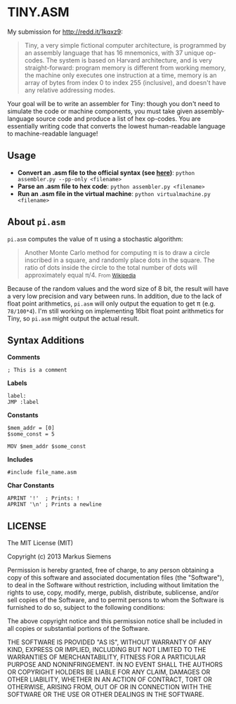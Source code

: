 # TINY.ASM

My submission for http://redd.it/1kqxz9:

> Tiny, a very simple fictional computer architecture, is programmed by an assembly language that has 16 mnemonics, with 37 unique op-codes. The system is based on Harvard architecture, and is very straight-forward: program memory is different from working memory, the machine only executes one instruction at a time, memory is an array of bytes from index 0 to index 255 (inclusive), and doesn't have any relative addressing modes.
>
Your goal will be to write an assembler for Tiny: though you don't need to simulate the code or machine components, you must take given assembly-language source code and produce a list of hex op-codes. You are essentially writing code that converts the lowest human-readable language to machine-readable language!

## Usage
- **Convert an .asm file to the official syntax (see [here](http://redd.it/1kqxz9))**: `python assembler.py --pp-only <filename>`
- **Parse an .asm file to hex code**: `python assembler.py <filename>`
- **Run an .asm file in the virtual machine**: `python virtualmachine.py <filename>`

## About `pi.asm`

`pi.asm` computes the value of π using a stochastic algorithm:

> Another Monte Carlo method for computing π is to draw a circle inscribed in a square, and randomly place dots in the square. The ratio of dots inside the circle to the total number of dots will approximately equal π/4. <small>From [Wikipedia](http://en.wikipedia.org/wiki/Pi#Geometry_and_trigonometry)</small>

Because of the random values and the word size of 8 bit, the result will have a very low precision and vary between runs. In addition, due to the lack of float point arithmetics, `pi.asm` will only output the equation to get π (e.g. `78/100*4`). I'm still working on implementing 16bit float point arithmetics for Tiny, so `pi.asm` might output the actual result.

## Syntax Additions
**Comments**

    ; This is a comment

**Labels**

    label:
    JMP :label

**Constants**

    $mem_addr = [0]
    $some_const = 5

    MOV $mem_addr $some_const

**Includes**

    #include file_name.asm

**Char Constants**

    APRINT '!'  ; Prints: !
    APRINT '\n' ; Prints a newline

## LICENSE

The MIT License (MIT)

Copyright (c) 2013 Markus Siemens

Permission is hereby granted, free of charge, to any person obtaining a copy of
this software and associated documentation files (the "Software"), to deal in
the Software without restriction, including without limitation the rights to
use, copy, modify, merge, publish, distribute, sublicense, and/or sell copies of
the Software, and to permit persons to whom the Software is furnished to do so,
subject to the following conditions:

The above copyright notice and this permission notice shall be included in all
copies or substantial portions of the Software.

THE SOFTWARE IS PROVIDED "AS IS", WITHOUT WARRANTY OF ANY KIND, EXPRESS OR
IMPLIED, INCLUDING BUT NOT LIMITED TO THE WARRANTIES OF MERCHANTABILITY, FITNESS
FOR A PARTICULAR PURPOSE AND NONINFRINGEMENT. IN NO EVENT SHALL THE AUTHORS OR
COPYRIGHT HOLDERS BE LIABLE FOR ANY CLAIM, DAMAGES OR OTHER LIABILITY, WHETHER
IN AN ACTION OF CONTRACT, TORT OR OTHERWISE, ARISING FROM, OUT OF OR IN
CONNECTION WITH THE SOFTWARE OR THE USE OR OTHER DEALINGS IN THE SOFTWARE.
